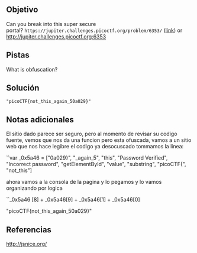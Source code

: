 
## Objetivo
Can you break into this super secure portal? `https://jupiter.challenges.picoctf.org/problem/6353/` ([link](https://jupiter.challenges.picoctf.org/problem/6353/)) or http://jupiter.challenges.picoctf.org:6353
## Pistas
What is obfuscation?
## Solución
```
"picoCTF{not_this_again_50a029}"
```
## Notas adicionales

El sitio dado parece ser seguro, pero al momento de revisar su codigo fuente, vemos que nos da una funcion pero esta ofuscada, vamos a un sitio web que nos hace legibre el codigo ya desocuscado tommamos la linea:

``var _0x5a46 = ["0a029}", "_again_5", "this", "Password Verified", "Incorrect password", "getElementById", "value", "substring", "picoCTF{", "not_this"]  

ahora vamos a la consola de la pagina y lo pegamos y lo vamos organizando por logica

``_0x5a46 [8] + _0x5a46[9] + _0x5a46[1] + _0x5a46[0]

"picoCTF{not_this_again_50a029}"

## Referencias

http://jsnice.org/
